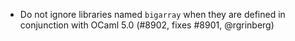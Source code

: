 - Do not ignore libraries named `bigarray` when they are defined in conjunction
  with OCaml 5.0 (#8902, fixes #8901, @rgrinberg)
